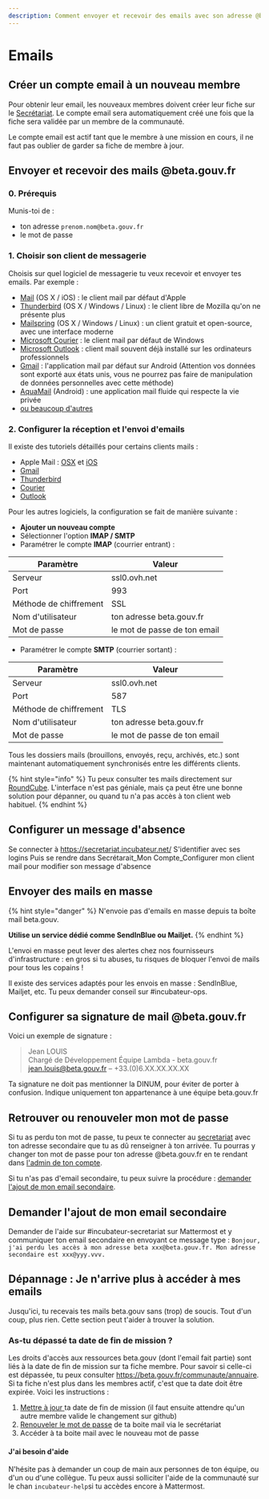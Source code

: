 ```yaml
---
description: Comment envoyer et recevoir des emails avec son adresse @beta.gouv
---
```


# Emails

## Créer un compte email à un nouveau membre

Pour obtenir leur email, les nouveaux membres doivent créer leur fiche sur le [Secrétariat](https://secretariat.incubateur.net/login). Le compte email sera automatiquement créé une fois que la fiche sera validée par un membre de la communauté.

Le compte email est actif tant que le membre à une mission en cours, il ne faut pas oublier de garder sa fiche de membre à jour.

## Envoyer et recevoir des mails @beta.gouv.fr

### 0. Prérequis

Munis-toi de :

* ton adresse `prenom.nom@beta.gouv.fr`
* le mot de passe

### 1. Choisir son client de messagerie

Choisis sur quel logiciel de messagerie tu veux recevoir et envoyer tes emails. Par exemple :

* [Mail](https://support.apple.com/fr-fr/mail) (OS X / iOS) : le client mail par défaut d'Apple
* [Thunderbird](https://www.thunderbird.net/fr/) (OS X / Windows / Linux) : le client libre de Mozilla qu'on ne présente plus
* [Mailspring](https://getmailspring.com) (OS X / Windows / Linux) : un client gratuit et open-source, avec une interface moderne
* [Microsoft Courier](https://www.microsoft.com/fr-fr/p/courrier-et-calendrier/9wzdncrfhvqm?activetab=pivot:overviewtab) : le client mail par défaut de Windows
* [Microsoft Outlook](https://www.microsoft.com/fr-fr/microsoft-365/outlook/email-and-calendar-software-microsoft-outlook) : client mail souvent déjà installé sur les ordinateurs professionnels
* [Gmail](https://play.google.com/store/apps/details?id=com.google.android.gm\&hl=fr) : l'application mail par défaut sur Android (Attention vos données sont exporté aux états unis, vous ne pourrez pas faire de manipulation de données personnelles avec cette méthode)
* [AquaMail](https://www.aqua-mail.com) (Android) : une application mail fluide qui respecte la vie privée
* [ou beaucoup d'autres](https://duckduckgo.com/?q=meilleurs+clients+mails)

### **2. Configurer la réception et l'envoi d'emails**

Il existe des tutoriels détaillés pour certains clients mails :

* Apple Mail : [OSX](https://docs.ovh.com/fr/emails/guide-configuration-mail-de-mac-el-capitan/) et [iOS](https://docs.ovh.com/fr/emails/mail-mutualise-guide-configuration-iphone-ios-91/)
* [Gmail](https://docs.ovh.com/fr/emails/mail-mutualise-guide-configuration-dun-e-mail-mutualise-ovh-sur-linterface-de-gmail/)
* [Thunderbird](https://docs.ovh.com/fr/emails/configuration-email-configuration-pour-thunderbird/)
* [Courier](https://docs.ovh.com/fr/emails/configuration-courrier-sur-windows-10/)
* [Outlook](https://docs.ovh.com/fr/emails/configuration-outlook-2016/)

Pour les autres logiciels, la configuration se fait de manière suivante :

* **Ajouter un nouveau compte**
* Sélectionner l'option **IMAP / SMTP**
* Paramétrer le compte **IMAP** (courrier entrant) :

| Paramètre              | Valeur                       |
| ---------------------- | ---------------------------- |
| Serveur                | ssl0.ovh.net                 |
| Port                   | 993                          |
| Méthode de chiffrement | SSL                          |
| Nom d'utilisateur      | ton adresse beta.gouv.fr     |
| Mot de passe           | le mot de passe de ton email |

* Paramétrer le compte **SMTP** (courrier sortant) :

| Paramètre              | Valeur                       |
| ---------------------- | ---------------------------- |
| Serveur                | ssl0.ovh.net                 |
| Port                   | 587                          |
| Méthode de chiffrement | TLS                          |
| Nom d'utilisateur      | ton adresse beta.gouv.fr     |
| Mot de passe           | le mot de passe de ton email |

Tous les dossiers mails (brouillons, envoyés, reçu, archivés, etc.) sont maintenant automatiquement synchronisés entre les différents clients.

{% hint style="info" %}
Tu peux consulter tes mails directement sur [RoundCube](https://mail.ovh.net/roundcube/). L'interface n'est pas géniale, mais ça peut être une bonne solution pour dépanner, ou quand tu n'a pas accès à ton client web habituel.
{% endhint %}

## Configurer un message d'absence

Se connecter à https://secretariat.incubateur.net/ S'identifier avec ses logins Puis se rendre dans Secrétarait\_Mon Compte\_Configurer mon client mail pour modifier son message d'absence

## Envoyer des mails en masse

{% hint style="danger" %}
N'envoie pas d'emails en masse depuis ta boîte mail beta.gouv.

**Utilise un service dédié comme SendInBlue ou Mailjet.**
{% endhint %}

L'envoi en masse peut lever des alertes chez nos fournisseurs d'infrastructure : en gros si tu abuses, tu risques de bloquer l'envoi de mails pour tous les copains !

Il existe des services adaptés pour les envois en masse : SendInBlue, Mailjet, etc. Tu peux demander conseil sur #incubateur-ops.

## Configurer sa signature de mail @beta.gouv.fr

Voici un exemple de signature :

> Jean LOUIS\
> Chargé de Développement Équipe Lambda - beta.gouv.fr\
> jean.louis@beta.gouv.fr – +33.(0)6.XX.XX.XX.XX

Ta signature ne doit pas mentionner la DINUM, pour éviter de porter à confusion. Indique uniquement ton appartenance à une équipe beta.gouv.fr

## Retrouver ou renouveler mon mot de passe

Si tu as perdu ton mot de passe, tu peux te connecter au [secretariat](https://secretariat.incubateur.net/account#password) avec ton adresse secondaire que tu as dû renseigner à ton arrivée. Tu pourras y changer ton mot de passe pour ton adresse @beta.gouv.fr en te rendant dans [l'admin de ton compte](https://secretariat.incubateur.net/account#password).

Si tu n'as pas d'email secondaire, tu peux suivre la procédure : [demander l'ajout de mon email secondaire](./#demander-lajout-de-mon-email-secondaire).

## Demander l'ajout de mon email secondaire

Demander de l'aide sur #incubateur-secretariat sur Mattermost et y communiquer ton email secondaire en envoyant ce message type : `Bonjour, j'ai perdu les accès à mon adresse beta xxx@beta.gouv.fr. Mon adresse secondaire est xxx@yyy.vvv.`

## Dépannage : Je n'arrive plus à accéder à mes emails

Jusqu'ici, tu recevais tes mails beta.gouv sans (trop) de soucis. Tout d'un coup, plus rien. Cette section peut t'aider à trouver la solution.

### As-tu dépassé ta date de fin de mission ?

Les droits d'accès aux ressources beta.gouv (dont l'email fait partie) sont liés à la date de fin de mission sur ta fiche membre. Pour savoir si celle-ci est dépassée, tu peux consulter https://beta.gouv.fr/communaute/annuaire. Si ta fiche n'est plus dans les membres actif, c'est que ta date doit être expirée. Voici les instructions :

1. [Mettre à jour ](https://doc.incubateur.net/communaute/travailler-a-beta-gouv/jutilise-les-outils-de-la-communaute/outils/mise-a-jour-de-mes-informations)ta date de fin de mission (il faut ensuite attendre qu'un autre membre valide le changement sur github)
2. [Renouveler le mot de passe](https://doc.incubateur.net/communaute/travailler-a-beta-gouv/jutilise-les-outils-de-la-communaute/emails#retrouver-ou-renouveler-mon-mot-de-passe) de ta boite mail via le secrétariat
3. Accéder à ta boite mail avec le nouveau mot de passe

#### J'ai besoin d'aide

N'hésite pas à demander un coup de main aux personnes de ton équipe, ou d'un ou d'une collègue. Tu peux aussi solliciter l'aide de la communauté sur le chan `incubateur-help`si tu accèdes encore à Mattermost.
